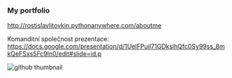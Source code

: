 ### My portfolio
http://rostislavlitovkin.pythonanywhere.com/aboutme

Komanditní společnost prezentace: https://docs.google.com/presentation/d/1UelFPuiI71GDksihQfc0Sy99ss_8mkQeFSxs5Fc9ln0/edit#slide=id.p

![github thumbnail](https://user-images.githubusercontent.com/77352013/166113688-e7c797e1-e267-41ec-854c-752ef09dc1e9.png)


<!--
**RostislavLitovkin/RostislavLitovkin** is a ✨ _special_ ✨ repository because its `README.md` (this file) appears on your GitHub profile.

Here are some ideas to get you started:

- 🔭 I’m currently working on ...
- 🌱 I’m currently learning ...
- 👯 I’m looking to collaborate on ...
- 🤔 I’m looking for help with ...
- 💬 Ask me about ...
- 📫 How to reach me: ...
- 😄 Pronouns: ...
- ⚡ Fun fact: ...
-->

